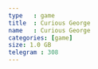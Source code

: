 ```yaml
---
type   : game
title  : Curious George
name   : Curious George
categories: [game]
size: 1.0 GB
telegram : 308
---
```


